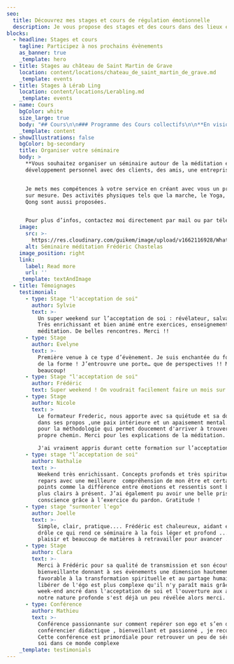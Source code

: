 ```yaml
---
seo:
  title: Découvrez mes stages et cours de régulation émotionnelle
  description: Je vous propose des stages et des cours dans des lieux exceptionnels.
blocks:
  - headline: Stages et cours
    tagline: Participez à nos prochains évènements
    as_banner: true
    _template: hero
  - title: Stages au château de Saint Martin de Grave
    location: content/locations/chateau_de_saint_martin_de_grave.md
    _template: events
  - title: Stages à Lérab Ling
    location: content/locations/Lerabling.md
    _template: events
  - name: Cours
    bgColor: white
    size_large: true
    body: "## Cours\n\n### Programme des Cours collectifs\n\n**En visioconférence\_:**\n\n* Matinée méditation par **zoom** un dimanche par mois\n\n### Cours particuliers\_\n\nCours particuliers de méditation à domicile ou en visioconférence\_\n\n### **Tarif horaire : 50€**\n"
    _template: content
  - showIllustrations: false
    bgColor: bg-secondary
    title: Organiser votre séminaire
    body: >
      **Vous souhaitez organiser un séminaire autour de la méditation et du
      développement personnel avec des clients, des amis, une entreprise ?**


      Je mets mes compétences à votre service en créant avec vous un programme
      sur mesure. Des activités physiques tels que la marche, le Yoga, le Qi
      Qong sont aussi proposées.


      Pour plus d’infos, contactez moi directement par mail ou par téléphone
    image:
      src: >-
        https://res.cloudinary.com/guikem/image/upload/v1662116928/WhatsApp_Image_2022-08-13_at_12.07.12-1_eshcn4.jpg
      alt: Séminaire méditation Frédéric Chastelas
    image_position: right
    link:
      label: Read more
      url: ''
    _template: textAndImage
  - title: Témoignages
    testimonial:
      - type: Stage "l'acceptation de soi"
        author: Sylvie
        text: >-
          Un super weekend sur l’acceptation de soi : révélateur, salvateur.
          Très enrichissant et bien animé entre exercices, enseignements et
          méditation. De belles rencontres. Merci !!
      - type: Stage
        author: Evelyne
        text: >-
          Première venue à ce type d’évènement. Je suis enchantée du fond comme
          de la forme ! J’entrouvre une porte… que de perspectives !! Merci
          beaucoup!
      - type: Stage "l'acceptation de soi"
        author: Frédéric
        text: Super weekend ! On voudrait facilement faire un mois sur ce sujet !
      - type: Stage
        author: Nicole
        text: >
          Le formateur Frederic, nous apporte avec sa quiétude et sa douceur
          dans ses propos ,une paix intérieure et un apaisement mental. Merci
          pour la méthodologie qui permet doucement d'arriver à trouver son
          propre chemin. Merci pour les explications de la méditation.

          J'ai vraiment appris durant cette formation sur l’acceptation MERCI.
      - type: stage "l’acceptation de soi"
        author: Nathalie
        text: >-
          Weekend très enrichissant. Concepts profonds et très spirituels. Je
          repars avec une meilleure  compréhension de mon être et certains
          points comme la différence entre émotions et ressentis sont beaucoup
          plus clairs à présent. J’ai également pu avoir une belle prise de
          conscience grâce à l’exercice du pardon. Gratitude !
      - type: stage "surmonter l'ego"
        author: Joelle
        text: >-
          Simple, clair, pratique.... Frédéric est chaleureux, aidant et souvent
          drôle ce qui rend ce séminaire à la fois léger et profond .....grand
          plaisir et beaucoup de matières à retravailler pour avancer ...Merci
      - type: Stage
        author: Clara
        text: >-
          Merci à Frédéric pour sa qualité de transmission et son écoute
          bienveillante donnant à ses évènements une dimension hautement
          favorable à la transformation spirituelle et au partage humain. Se
          libérer de l'égo est plus complexe qu'il n'y paraît mais grâce à ce
          week-end ancré dans l'acceptation de soi et l'ouverture aux autres,
          notre nature profonde s'est déjà un peu révélée alors merci.
      - type: Conférence
        author: Mathieu
        text: >-
          Conférence passionnante sur comment repérer son ego et s’en défaire ,
          conférencier didactique , bienveillant et passionné , je recommande.
          Cette conférence est primordiale pour retrouver un peu de sérénité en
          soi dans ce monde complexe
    _template: testimonials
---
```


